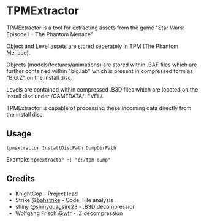 # TPMExtractor
TPMExtractor is a tool for extracting assets from the game "Star Wars: Episode I - The Phantom Menace"

Object and Level assets are stored seperately in TPM (The Phantom Menace).

Objects (models/textures/animations) are stored within .BAF files
which are further contained within "big.lab" which is present in compressed form as "BIG.Z"
on the install disc.

Levels are contained within compressed .B3D files which are located on the install disc under /GAMEDATA/LEVEL/.

TPMExtractor is capable of processing these incoming data directly from the install disc.

## Usage
`tpmextractor InstallDiscPath DumpDirPath`

Example:
`tpmextractor H: "c:/tpm dump"`


## Credits
- KnightCop - Project lead
- Strike [@bahstrike](https://github.com/bahstrike) - Code, File analysis
- shiny [@shinyquagsire23](https://github.com/shinyquagsire23) - .B3D decompression
- Wolfgang Frisch [@wfr](https://github.com/wfr) - .Z decompression
